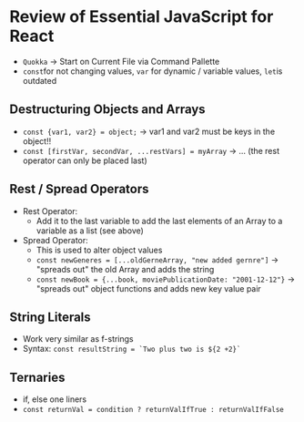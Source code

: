 # Review of Essential JavaScript for React
* `Quokka` -> Start on Current File via Command Pallette
* `const`for not changing values, `var` for dynamic / variable values, `let`is outdated

## Destructuring Objects and Arrays
* `const {var1, var2} = object;` -> var1 and var2 must be keys in the object!!
* `const [firstVar, secondVar, ...restVars] = myArray` -> ... (the rest operator can only be placed last)

## Rest / Spread Operators
* Rest Operator: 
    * Add it to the last variable to add the last elements of an Array to a variable as a list (see above)
* Spread Operator:
    * This is used to alter object values
    * `const newGeneres = [...oldGerneArray, "new added gernre"]` -> "spreads out" the old Array and adds the string
    * `const newBook = {...book, moviePublicationDate: "2001-12-12"}` -> "spreads out" object functions and adds new key value pair

## String Literals
* Work very similar as f-strings 
* Syntax: ```const resultString = `Two plus two is ${2 +2}` ```

## Ternaries
* if,  else one liners
* `const returnVal = condition ? returnValIfTrue : returnValIfFalse`